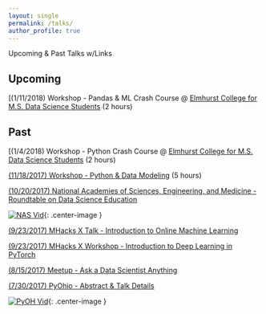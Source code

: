 ```yaml
---
layout: single
permalink: /talks/
author_profile: true
---
```


Upcoming & Past Talks w/Links

## Upcoming
[(1/11/2018) Workshop - Pandas & ML Crash Course @ [Elmhurst College for M.S. Data Science Students](https://www.elmhurst.edu/academics/departments/computer-science-information-systems/programs/m-s-data-science/) (2 hours)

## Past
[(1/4/2018) Workshop - Python Crash Course @ [Elmhurst College for M.S. Data Science Students](https://www.elmhurst.edu/academics/departments/computer-science-information-systems/programs/m-s-data-science/) (2 hours)

[(11/18/2017) Workshop - Python & Data Modeling](https://www.meetup.com/Metis-Chicago-Data-Science/events/244672898/) (5 hours) 

[(10/20/2017) National Academies of Sciences, Engineering, and Medicine - Roundtable on Data Science Education](http://sites.nationalacademies.org/DEPS/BMSA/DEPS_178020)

[![NAS Vid](/assets/images/NAS.png?raw=true)](https://www.youtube.com/watch?v=Y--KerX_D4w "Roundtable on Postsecondary Data Science Education"){: .center-image }

[(9/23/2017) MHacks X Talk - Introduction to Online Machine Learning](https://mhacks.org/)

[(9/23/2017) MHacks X Workshop - Introduction to Deep Learning in PyTorch](https://mhacks.org/)

[(8/15/2017) Meetup - Ask a Data Scientist Anything](https://livestream.com/accounts/23925505/events/7615768)  

[(7/30/2017) PyOhio - Abstract & Talk Details](https://www.pyohio.org/schedule/presentation/295/)  

[![PyOH Vid](/assets/images/PyOH.png?raw=true)](https://youtu.be/PFGUOfPEtJM "Rapid Prototyping In Data Science With Big Data & Python"){: .center-image }
